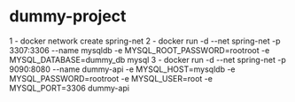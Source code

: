 # dummy-project

1 - docker network create spring-net
2 - docker run -d --net spring-net -p 3307:3306 --name mysqldb -e MYSQL_ROOT_PASSWORD=rootroot -e
MYSQL_DATABASE=dummy_db mysql
3 - docker run -d --net spring-net -p 9090:8080 --name dummy-api -e MYSQL_HOST=mysqldb -e MYSQL_PASSWORD=rootroot -e
MYSQL_USER=root -e MYSQL_PORT=3306 dummy-api

